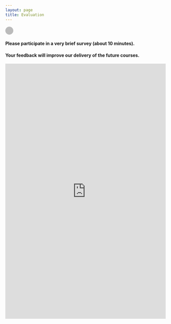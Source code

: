 ```yaml
---
layout: page
title: Evaluation 
--- 
```



<html>
<head>
<style>
.dot {
  height: 25px;
  width: 25px;
  background-color: #bbb;
  border-radius: 50%;
  display: inline-block;
}
</style>
</head>
<body>

<span class="dot"><h4> Please participate in a very brief survey (about 10 minutes). </h4></span> 
<h4> Your feedback will improve our delivery of the future courses. </h4>

  </body>
</html>

<iframe src="https://docs.google.com/forms/d/e/1FAIpQLSfhyPVhyVpE2LbvOGrK9fcpd0-hTwQI_PMyWqcrtJVmRM6tag/viewform?usp=share_link" width="100%" height="800" frameborder="0" marginheight="0" marginwidth="0">Loading… </iframe>
